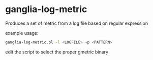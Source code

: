 ganglia-log-metric
==================

Produces a set of metric from a log file based on regular expression 

example usage:
```bash
ganglia-log-metric.pl -l <LOGFILE> -p <PATTERN>
```

edit the script to select the proper gmetric binary

